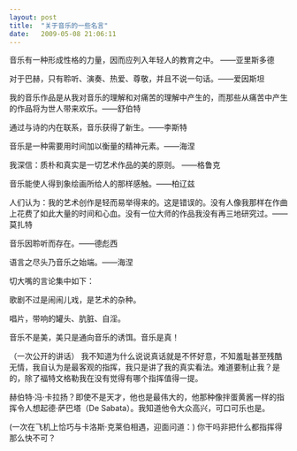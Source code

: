 ```yaml
---
layout: post
title:  "关于音乐的一些名言"
date:   2009-05-08 21:06:11
---
```


音乐有一种形成性格的力量，因而应列入年轻人的教育之中。 ——亚里斯多德

对于巴赫，只有聆听、演奏、热爱、尊敬，并且不说一句话。——爱因斯坦

我的音乐作品是从我对音乐的理解和对痛苦的理解中产生的，而那些从痛苦中产生的作品将为世人带来欢乐。——舒伯特

通过与诗的内在联系，音乐获得了新生。——李斯特

音乐是一种需要用时间加以衡量的精神元素。——海涅

我深信：质朴和真实是一切艺术作品的美的原则。 ——格鲁克

音乐能使人得到象绘画所给人的那样感触。——柏辽兹

人们认为：我的艺术创作是轻而易举得来的。这是错误的。没有人像我那样在作曲上花费了如此大量的时间和心血。没有一位大师的作品我没有再三地研究过。——莫扎特 ­

音乐因聆听而存在。——德彪西

语言之尽头乃音乐之始端。——海涅


切大嘴的言论集中如下：

歌剧不过是闹闹儿戏，是艺术的杂种。

唱片，带响的罐头、肮脏、自淫。

音乐不是美，美只是通向音乐的诱饵。音乐是真！

（一次公开的讲话）
我不知道为什么说说真话就是不怀好意，不知羞耻甚至残酷无情，我自认为是最客观的指挥，我只是讲了我的真实看法。难道要制止我？是的，除了福特文格勒我在没有觉得有哪个指挥值得一提。

赫伯特·冯·卡拉扬？即使不是天才，他也是最伟大的，他那种像拌蛋黄酱一样的指挥令人想起德·萨巴塔（De Sabata）。我知道他令大众高兴，可口可乐也是。

(一次在飞机上恰巧与卡洛斯·克莱伯相遇，迎面问道：)
你干吗非把什么都指挥得那么快不可？
